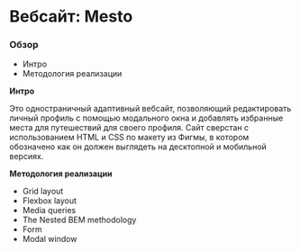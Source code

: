 # Вебсайт: Mesto

### Обзор
* Интро
* Методология реализации


**Интро**

Это одностраничный адаптивный вебсайт, позволяющий редактировать личный профиль с помощью модального окна и добавлять избранные места для путешествий для своего профиля. Сайт сверстан с использованием HTML и CSS по макету из Фигмы, в котором обозначено как он должен выглядеть на десктопной и мобильной версиях.


**Методология реализации**

* Grid layout
* Flexbox layout
* Media queries
* The Nested BEM methodology
* Form
* Modal window

